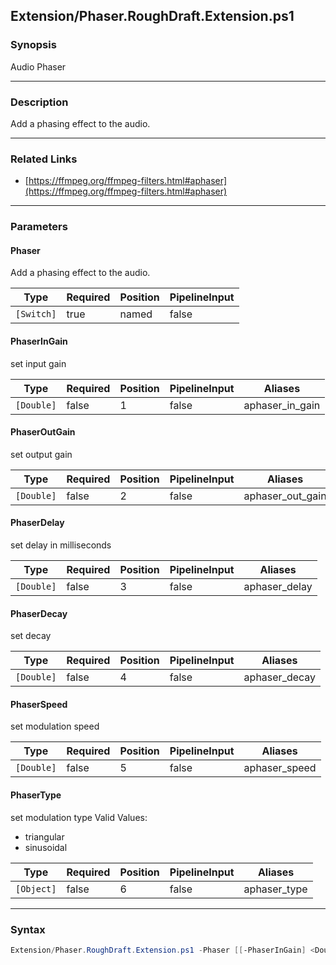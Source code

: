 Extension/Phaser.RoughDraft.Extension.ps1
-----------------------------------------

### Synopsis
Audio Phaser

---

### Description

Add a phasing effect to the audio.

---

### Related Links
* [https://ffmpeg.org/ffmpeg-filters.html#aphaser](https://ffmpeg.org/ffmpeg-filters.html#aphaser)

---

### Parameters
#### **Phaser**
Add a phasing effect to the audio.

|Type      |Required|Position|PipelineInput|
|----------|--------|--------|-------------|
|`[Switch]`|true    |named   |false        |

#### **PhaserInGain**
set input gain

|Type      |Required|Position|PipelineInput|Aliases        |
|----------|--------|--------|-------------|---------------|
|`[Double]`|false   |1       |false        |aphaser_in_gain|

#### **PhaserOutGain**
set output gain

|Type      |Required|Position|PipelineInput|Aliases         |
|----------|--------|--------|-------------|----------------|
|`[Double]`|false   |2       |false        |aphaser_out_gain|

#### **PhaserDelay**
set delay in milliseconds

|Type      |Required|Position|PipelineInput|Aliases      |
|----------|--------|--------|-------------|-------------|
|`[Double]`|false   |3       |false        |aphaser_delay|

#### **PhaserDecay**
set decay

|Type      |Required|Position|PipelineInput|Aliases      |
|----------|--------|--------|-------------|-------------|
|`[Double]`|false   |4       |false        |aphaser_decay|

#### **PhaserSpeed**
set modulation speed

|Type      |Required|Position|PipelineInput|Aliases      |
|----------|--------|--------|-------------|-------------|
|`[Double]`|false   |5       |false        |aphaser_speed|

#### **PhaserType**
set modulation type
Valid Values:

* triangular
* sinusoidal

|Type      |Required|Position|PipelineInput|Aliases     |
|----------|--------|--------|-------------|------------|
|`[Object]`|false   |6       |false        |aphaser_type|

---

### Syntax
```PowerShell
Extension/Phaser.RoughDraft.Extension.ps1 -Phaser [[-PhaserInGain] <Double>] [[-PhaserOutGain] <Double>] [[-PhaserDelay] <Double>] [[-PhaserDecay] <Double>] [[-PhaserSpeed] <Double>] [[-PhaserType] <Object>] [<CommonParameters>]
```
